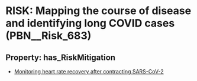 # RISK: __Mapping the course of disease and identifying long COVID cases__ (PBN__Risk_683)

## Property: has_RiskMitigation

* [Monitoring heart rate recovery after contracting SARS-CoV-2](PBN__RiskMitigation_947)

